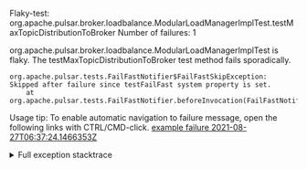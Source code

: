         
Flaky-test: org.apache.pulsar.broker.loadbalance.ModularLoadManagerImplTest.testMaxTopicDistributionToBroker
Number of failures: 1

org.apache.pulsar.broker.loadbalance.ModularLoadManagerImplTest is flaky. The testMaxTopicDistributionToBroker test method fails sporadically.

```
org.apache.pulsar.tests.FailFastNotifier$FailFastSkipException: Skipped after failure since testFailFast system property is set.
	at org.apache.pulsar.tests.FailFastNotifier.beforeInvocation(FailFastNotifier.java:88)

```

Usage tip: To enable automatic navigation to failure message, open the following links with CTRL/CMD-click.
[example failure 2021-08-27T06:37:24.1466353Z](https://github.com/apache/pulsar/runs/3440411059?check_suite_focus=true#step:9:463)


<details>
<summary>Full exception stacktrace</summary>
<code><pre>
org.apache.pulsar.tests.FailFastNotifier$FailFastSkipException: Skipped after failure since testFailFast system property is set.
	at org.apache.pulsar.tests.FailFastNotifier.beforeInvocation(FailFastNotifier.java:88)

</pre></code>
</details>

